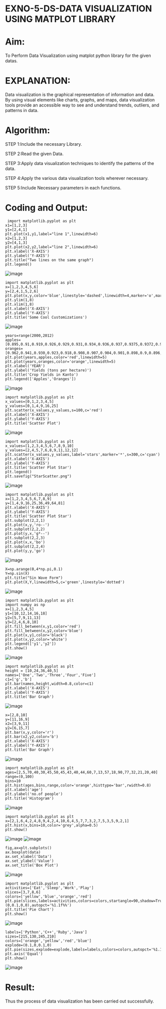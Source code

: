 # EXNO-5-DS-DATA VISUALIZATION USING MATPLOT LIBRARY

# Aim:
  To Perform Data Visualization using matplot python library for the given datas.

# EXPLANATION:
Data visualization is the graphical representation of information and data. By using visual elements like charts, graphs, and maps, data visualization tools provide an accessible way to see and understand trends, outliers, and patterns in data.

# Algorithm:
STEP 1:Include the necessary Library.

STEP 2:Read the given Data.

STEP 3:Apply data visualization techniques to identify the patterns of the data.

STEP 4:Apply the various data visualization tools wherever necessary.

STEP 5:Include Necessary parameters in each functions.

# Coding and Output:
```
 import matplotlib.pyplot as plt
x1=[1,2,3]
y1=[2,4,1]
plt.plot(x1,y1,label="line 1",linewidth=6)
x2=[1,2,3]
y2=[4,1,3]
plt.plot(x2,y2,label="line 2",linewidth=6)
plt.xlabel('X-AXIS')
plt.ylabel('Y-AXIS')
plt.title("Two lines on the same graph")
plt.legend()
```

![image](https://github.com/user-attachments/assets/ff140aa0-d05d-49ef-a8e9-7ce821b3843c)

```
import matplotlib.pyplot as plt
x=[1,2,3,4,5,6]
y=[2,4,1,5,2,6]
plt.plot(x,y,color='blue',linestyle='dashed',linewidth=4,marker='o',markerfacecolor='red',markersize=14)
plt.ylim(1,8)
plt.xlim(1,8)
plt.xlabel('X-AXIS')
plt.ylabel('Y-AXIS')
plt.title('Some Cool Customizations')
```
![image](https://github.com/user-attachments/assets/2833847b-cff9-4cb2-92c5-151736faf446)

```
years=range(2000,2012)
apples=[0.895,0.91,0.919,0.926,0.929,0.931,0.934,0.936,0.937,0.9375,0.9372,0.939]
oranges=[0.962,0.941,0.930,0.923,0.918,0.908,0.907,0.904,0.901,0.898,0.9,0.896,]
plt.plot(years,apples,color='red',linewidth=5)
plt.plot(years,oranges,color='orange',linewidth=5)
plt.xlabel('YEAR')
plt.ylabel('Yields (tons per hectare)')
plt.title('Crop Yields in Kanto')
plt.legend(['Apples','Oranges'])
```
![image](https://github.com/user-attachments/assets/bef97fac-8390-48f0-accc-786b165748be)

```
import matplotlib.pyplot as plt
x_values=[0,1,2,3,4,5]
y_values=[0,1,4,9,16,25]
plt.scatter(x_values,y_values,s=100,c='red')
plt.xlabel('X-AXIS')
plt.ylabel('Y-AXIS')
plt.title('Scatter Plot')
```
![image](https://github.com/user-attachments/assets/ffc32218-d9b2-491d-b0cd-6cf2bff96053)

```
import matplotlib.pyplot as plt
x_values=[1,2,3,4,5,6,7,8,9,10]
y_values=[2,4,5,7,6,8,9,11,12,12]
plt.scatter(x_values,y_values,label='stars',marker='*',s=300,c='cyan')
plt.xlabel('X-AXIS')
plt.ylabel('Y-AXIS')
plt.title('Scatter Plot Star')
plt.legend()
plt.savefig("StarScatter.png")
```
![image](https://github.com/user-attachments/assets/a6552a78-8cec-4c14-830e-01538fabe589)

```
import matplotlib.pyplot as plt
x=[1,2,3,4,5,6,7,8,9]
y=[1,4,9,16,25,36,49,64,81]
plt.xlabel('X-AXIS')
plt.ylabel('Y-AXIS')
plt.title('Scatter Plot Star')
plt.subplot(2,2,1)
plt.plot(x,y,'ro--')
plt.subplot(2,2,2)
plt.plot(y,x,'g*--')
plt.subplot(2,2,3)
plt.plot(x,x,'bo')
plt.subplot(2,2,4)
plt.plot(y,y,'go')
```
![image](https://github.com/user-attachments/assets/52f208fb-cc63-4616-af1c-3befbb27f372)
```
X=np.arange(0,4*np.pi,0.1)
Y=np.sin(X)
plt.title("Sin Wave Form")
plt.plot(X,Y,linewidth=5,c='green',linestyle='dotted')
```
![image](https://github.com/user-attachments/assets/06eef755-e136-46f2-8fee-8eeb50fdccd8)

```
import matplotlib.pyplot as plt
import numpy as np
x=[1,2,3,4,5]
y1=[10,12,14,16,18]
y2=[5,7,9,11,13]
y3=[2,4,6,8,10]
plt.fill_between(x,y1,color='red')
plt.fill_between(x,y2,color='blue')
plt.plot(x,y1,color='black')
plt.plot(x,y2,color='white')
plt.legend(['y1','y2'])
plt.show()

```
![image](https://github.com/user-attachments/assets/7828767b-084e-4b67-8a74-a793d00b33f2)
```
import matplotlib.pyplot as plt
height = [10,24,36,40,5]
names=['One','Two','Three','Four','Five']
c1=['g','b']
plt.bar(names,height,width=0.8,color=c1)
plt.xlabel('X-AXIS')
plt.ylabel('Y-AXIS')
plt.title('Bar Graph')
```
![image](https://github.com/user-attachments/assets/87cbefd1-0e17-4e24-af50-9c1635b3cb35)
```
x=[2,8,10]
y=[11,16,9]
x2=[3,9,11]
y2=[6,15,7]
plt.bar(x,y,color='r')
plt.bar(x2,y2,color='b')
plt.xlabel('X-AXIS')
plt.ylabel('Y-AXIS')
plt.title('Bar Graph')
```
![image](https://github.com/user-attachments/assets/7380ee63-a197-486f-8493-2d862440619d)

```
import matplotlib.pyplot as plt
ages=[2,5,70,40,30,45,50,45,43,40,44,60,7,13,57,18,90,77,32,21,20,40]
range=(0,100)
bins=10
plt.hist(ages,bins,range,color='orange',histtype='bar',rwidth=0.8)
plt.xlabel('age')
plt.ylabel('no.of people')
plt.title('Histogram')
```
![image](https://github.com/user-attachments/assets/44355106-a0db-4c98-8e1f-5999d73704c0)

```
import matplotlib.pyplot as plt
x=[2,1,6,4,2,4,8,9,4,2,4,10,6,4,5,7,7,3,2,7,5,3,5,9,2,1]
plt.hist(x,bins=10,color='grey',alpha=0.5)
plt.show()
```
![image](https://github.com/user-attachments/assets/d55a1988-1cc8-4abd-8643-27e860e7d6c3)
![image](https://github.com/user-attachments/assets/03ab0765-453f-4bbc-b379-35a74bddf21f)
```
fig,ax=plt.subplots()
ax.boxplot(data)
ax.set_xlabel('Data')
ax.set_ylabel('Value')
ax.set_title('Box Plot')
```
![image](https://github.com/user-attachments/assets/3305f426-f370-40d6-96e4-c1009ac55b52)

```
import matplotlib.pyplot as plt
activities=['Eat','Sleep','Work','Play']
slices=[3,7,8,6]
colors=['yellow','blue','orange','red']
plt.pie(slices,labels=activities,colors=colors,startangle=90,shadow=True,explode=(0,0.1,0,0),autopct='%1.1f%%')
plt.title('Pie Chart')
plt.show()
```
![image](https://github.com/user-attachments/assets/7e9cc623-9865-4318-9e89-050e02f5e362)

```
labels=['Python','C++','Ruby','Java']
sizes=[215,130,245,210]
colors=['orange','yellow','red','blue']
explode=(0.1,0,0.1,0)
plt.pie(sizes,explode=explode,labels=labels,colors=colors,autopct='%1.1f%%',shadow=True,startangle=90)
plt.axis('Equal')
plt.show()
```

![image](https://github.com/user-attachments/assets/311bd79f-ed84-48e2-bd83-b9ba87c2f49c)


# Result:
 Thus the process of data visualization has been carried out successfully.
